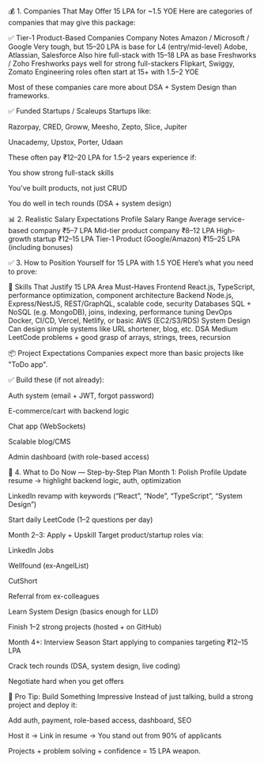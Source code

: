 💰 1. Companies That May Offer 15 LPA for ~1.5 YOE
Here are categories of companies that may give this package:

✅ Tier-1 Product-Based Companies
Company	Notes
Amazon / Microsoft / Google	Very tough, but 15–20 LPA is base for L4 (entry/mid-level)
Adobe, Atlassian, Salesforce	Also hire full-stack with 15–18 LPA as base
Freshworks / Zoho	Freshworks pays well for strong full-stackers
Flipkart, Swiggy, Zomato	Engineering roles often start at 15+ with 1.5–2 YOE

Most of these companies care more about DSA + System Design than frameworks.

✅ Funded Startups / Scaleups
Startups like:

Razorpay, CRED, Groww, Meesho, Zepto, Slice, Jupiter

Unacademy, Upstox, Porter, Udaan

These often pay ₹12–20 LPA for 1.5–2 years experience if:

You show strong full-stack skills

You’ve built products, not just CRUD

You do well in tech rounds (DSA + system design)

📊 2. Realistic Salary Expectations
Profile	Salary Range
Average service-based company	₹5–7 LPA
Mid-tier product company	₹8–12 LPA
High-growth startup	₹12–15 LPA
Tier-1 Product (Google/Amazon)	₹15–25 LPA (including bonuses)

✅ 3. How to Position Yourself for 15 LPA with 1.5 YOE
Here’s what you need to prove:

🚀 Skills That Justify 15 LPA
Area	Must-Haves
Frontend	React.js, TypeScript, performance optimization, component architecture
Backend	Node.js, Express/NestJS, REST/GraphQL, scalable code, security
Databases	SQL + NoSQL (e.g. MongoDB), joins, indexing, performance tuning
DevOps	Docker, CI/CD, Vercel, Netlify, or basic AWS (EC2/S3/RDS)
System Design	Can design simple systems like URL shortener, blog, etc.
DSA	Medium LeetCode problems + good grasp of arrays, strings, trees, recursion

📦 Project Expectations
Companies expect more than basic projects like "ToDo app".

✅ Build these (if not already):

Auth system (email + JWT, forgot password)

E-commerce/cart with backend logic

Chat app (WebSockets)

Scalable blog/CMS

Admin dashboard (with role-based access)

🧭 4. What to Do Now — Step-by-Step Plan
Month 1: Polish Profile
Update resume → highlight backend logic, auth, optimization

LinkedIn revamp with keywords (“React”, “Node”, “TypeScript”, “System Design”)

Start daily LeetCode (1–2 questions per day)

Month 2–3: Apply + Upskill
Target product/startup roles via:

LinkedIn Jobs

Wellfound (ex-AngelList)

CutShort

Referral from ex-colleagues

Learn System Design (basics enough for LLD)

Finish 1–2 strong projects (hosted + on GitHub)

Month 4+: Interview Season
Start applying to companies targeting ₹12–15 LPA

Crack tech rounds (DSA, system design, live coding)

Negotiate hard when you get offers

🧠 Pro Tip: Build Something Impressive
Instead of just talking, build a strong project and deploy it:

Add auth, payment, role-based access, dashboard, SEO

Host it → Link in resume → You stand out from 90% of applicants

Projects + problem solving + confidence = 15 LPA weapon.